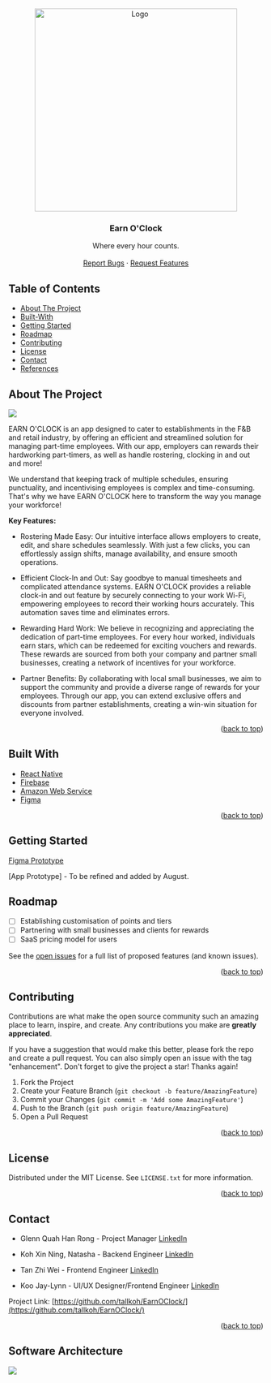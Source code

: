 <br />
<div id="top"></div>

<!-- PROJECT LOGO -->
<br />
<div align="center">
  <a href="https://github.com/tallkoh/EarnOClock">
    <img src="https://github.com/tallkoh/EarnOClock/assets/74520346/eb630606-fa0f-4747-a89c-e3a7343cbcdb" alt="Logo" width="400" >
  </a>

<h3 align="center">Earn O'Clock</h3>

  <p align="center">
    Where every hour counts.
    <br />
    <br />
    <a href="https://github.com/tallkoh/EarnOClock/issues">Report Bugs</a>
    ·
    <a href="https://github.com/tallkoh/EarnOClock/issues">Request Features</a>
  </p>
</div>

<!-- TABLE OF CONTENTS -->

## Table of Contents

- [About The Project](#about-the-project)
- [Built-With](#built-with)
- [Getting Started](#getting-started)
- [Roadmap](#roadmap)
- [Contributing](#contributing)
- [License](#license)
- [Contact](#contact)
- [References](#software-architecture)

<!-- ABOUT THE PROJECT -->

## About The Project

<a href="#about-the-project"></a>

![](https://github.com/tallkoh/EarnOClock/assets/74520346/7c51a981-e4d7-4433-ad6b-cabf21322b42)

EARN O'CLOCK is an app designed to cater to establishments in the F&B and retail industry, by offering an efficient and streamlined solution for managing part-time employees. With our app, employers can rewards their hardworking part-timers, as well as handle rostering, clocking in and out and more!

We understand that keeping track of multiple schedules, ensuring punctuality, and incentivising employees is complex and time-consuming. That's why we have EARN O'CLOCK here to transform the way you manage your workforce!

**Key Features:**
* Rostering Made Easy: Our intuitive interface allows employers to create, edit, and share schedules seamlessly. With just a few clicks, you can effortlessly assign shifts, manage availability, and ensure smooth operations.

* Efficient Clock-In and Out: Say goodbye to manual timesheets and complicated attendance systems. EARN O'CLOCK provides a reliable clock-in and out feature by securely connecting to your work Wi-Fi, empowering employees to record their working hours accurately. This automation saves time and eliminates errors.

* Rewarding Hard Work: We believe in recognizing and appreciating the dedication of part-time employees. For every hour worked, individuals earn stars, which can be redeemed for exciting vouchers and rewards. These rewards are sourced from both your company and partner small businesses, creating a network of incentives for your workforce.

* Partner Benefits: By collaborating with local small businesses, we aim to support the community and provide a diverse range of rewards for your employees. Through our app, you can extend exclusive offers and discounts from partner establishments, creating a win-win situation for everyone involved.

<p align="right">(<a href="#top">back to top</a>)</p>

## Built With

<a href="#built-with"></a>

- [React Native](https://reactnative.dev/)
- [Firebase](https://supabase.com)
- [Amazon Web Service](https://aws.amazon.com)
- [Figma](https://www.figma.com)

<p align="right">(<a href="#top">back to top</a>)</p>

<!-- GETTING STARTED -->

## Getting Started

[Figma Prototype](https://www.figma.com/proto/vSWFqi4EnuINYNo7jMFCLK/Earn-O'Clock?node-id=262-1537&scaling=scale-down&page-id=0%3A1&starting-point-node-id=262%3A1544&show-proto-sidebar=1&mode=design)

[App Prototype] - To be refined and added by August.

<!-- ROADMAP -->

## Roadmap

- [ ] Establishing customisation of points and tiers
- [ ] Partnering with small businesses and clients for rewards
- [ ] SaaS pricing model for users

See the [open issues](https://github.com/tallkoh/EarnOClock/issues) for a full list of proposed features (and known issues).

<p align="right">(<a href="#top">back to top</a>)</p>

<!-- CONTRIBUTING -->

## Contributing

Contributions are what make the open source community such an amazing place to learn, inspire, and create. Any contributions you make are **greatly appreciated**.

If you have a suggestion that would make this better, please fork the repo and create a pull request. You can also simply open an issue with the tag "enhancement".
Don't forget to give the project a star! Thanks again!

1. Fork the Project
2. Create your Feature Branch (`git checkout -b feature/AmazingFeature`)
3. Commit your Changes (`git commit -m 'Add some AmazingFeature'`)
4. Push to the Branch (`git push origin feature/AmazingFeature`)
5. Open a Pull Request

<p align="right">(<a href="#top">back to top</a>)</p>

<!-- LICENSE -->

## License

Distributed under the MIT License. See `LICENSE.txt` for more information.

<p align="right">(<a href="#top">back to top</a>)</p>

<!-- CONTACT -->

## Contact

- Glenn Quah Han Rong - Project Manager [LinkedIn](https://www.linkedin.com/in/glenn-quah-59390a18b)

- Koh Xin Ning, Natasha - Backend Engineer [LinkedIn](https://www.linkedin.com/in/natashakohxn/)

- Tan Zhi Wei - Frontend Engineer [LinkedIn](https://www.linkedin.com/in/zhi-wei-tan-92b02525b)

- Koo Jay-Lynn - UI/UX Designer/Frontend Engineer [LinkedIn](https://www.linkedin.com/in/jay-lynn-koo-82a9ab265)

Project Link: [https://github.com/tallkoh/EarnOClock/](https://github.com/tallkoh/EarnOClock/)

<p align="right">(<a href="#top">back to top</a>)</p>

<!-- Software Architecture -->

## Software Architecture
<img src="https://github.com/tallkoh/EarnOClock/assets/74520346/cae32501-9703-460d-903b-150b3aff496e">

